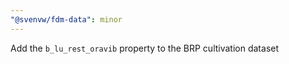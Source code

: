 ```yaml
---
"@svenvw/fdm-data": minor
---
```


Add the `b_lu_rest_oravib` property to the BRP cultivation dataset
